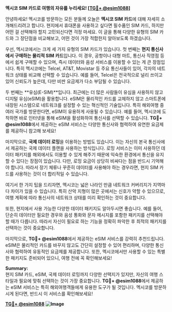 **멕시코 SIM 카드로 여행의 자유를 누리세요! [[TG💪+ @esim1088](https://t.me/s/esim1088)]**

안녕하세요! 멕시코를 방문하는 모든 분들께 오늘은 **멕시코 SIM 카드**에 대해 자세히 소개해드리려고 합니다. 현지에서 휴대폰을 사용하고 싶다면 필수품인 SIM 카드, 하지만 어떤 걸 선택해야 할지 고민되신다면 걱정 마세요. 이 글을 통해 다양한 유형의 SIM 카드와 그 장단점을 비교해보고, 어떤 것이 가장 적합한지 알아보도록 하겠습니다.

우선, 멕시코에서는 크게 세 가지 유형의 SIM 카드가 있습니다. 첫 번째는 **현지 통신사에서 구매하는 물리적 SIM 카드**입니다. 이 경우, 공항이나 대형 마트, 통신사 직영점 등에서 쉽게 구매할 수 있으며, 즉시 데이터와 음성 서비스를 이용할 수 있는 게 큰 장점입니다. 특히 멕시코에는 Telcel, AT&T, Movistar 등 주요 통신사들이 있어, 각자의 네트워크 상태를 비교해 선택할 수 있습니다. 예를 들어, Telcel은 전국적으로 널리 쓰이고 있어 신뢰도가 높은데, 다만 비싼 요금제가 다소 부담될 수 있습니다.

두 번째는 **유심(E-SIM)**입니다. 최근에는 더 많은 사람들이 유심을 사용하지 않고 디지털 유심(eSIM)을 활용합니다. eSIM은 물리적인 카드를 교체하지 않고 스마트폰에 내장된 시스템으로 네트워크를 설정할 수 있는 혁신적인 기술입니다. 특히 해외여행 중 여러 국가를 방문한다면, eSIM이 유용하게 사용될 수 있습니다. 예를 들어, 멕시코에 도착하면 바로 인터넷을 통해 eSIM을 활성화하여 통신사를 선택할 수 있습니다. **TG💪+ @esim1088**에서 제공하는 eSIM 서비스는 다양한 통신사와 협력하여 유연한 요금제를 제공하니 참고해 보세요!

마지막으로, **국제 데이터 로밍**을 이용하는 방법도 있습니다. 이는 자신의 본국 통신사에서 제공하는 국제 데이터 플랜을 사용하는 방식입니다. 로밍 서비스는 이미 사용하던 데이터 패키지를 해외에서도 이용할 수 있게 해주기 때문에 익숙한 환경에서 통신을 유지할 수 있다는 장점이 있습니다. 다만, 로밍 요금이 상당히 비싸다는 점을 반드시 기억해야 합니다. 따라서 장기 체류나 꾸준히 데이터를 사용해야 하는 경우라면, 현지 SIM 카드를 사용하는 것이 더 합리적일 수 있습니다.

여기서 한 가지 팁을 드리자면, 멕시코는 넓은 나라인 만큼 네트워크 커버리지가 지역마다 차이가 있을 수 있습니다. 특히 산악 지형이 많은 곳에서는 신호가 약할 수 있으므로, 여행 계획에 따라 통신사의 네트워크 상태를 미리 확인하는 것이 중요합니다.

또한, 현지에서 사용 가능한 다양한 데이터 패키지도 알아두시면 좋습니다. 예를 들어, 단순히 데이터만 필요한 경우와 음성 통화와 문자 메시지를 포함한 패키지를 선택해야 할 때가 다릅니다. 따라서 자신이 필요로 하는 기능을 정확히 파악한 후 최적의 패키지를 선택하는 것이 중요합니다.

마지막으로, **TG💪+ @esim1088**에서 제공하는 eSIM 서비스를 강력히 추천드립니다. eSIM은 물리적인 카드를 바꾸지 않고도 간단히 설정할 수 있어 편리하며, 다양한 통신사와 협력하여 유동적인 요금제를 제공합니다. 또한, 멕시코에서만 사용할 수 있는 특별한 패키지도 준비되어 있으니, 여행 전에 꼭 확인해보세요!

**Summary:**  
현지 SIM 카드, eSIM, 국제 데이터 로밍까지 다양한 선택지가 있지만, 자신의 여행 스타일과 필요에 맞춰 선택하는 것이 가장 중요합니다. **TG💪+ @esim1088**에서 제공하는 eSIM 서비스는 특히 해외여행객들에게 유용한 도구가 될 것입니다. 멕시코를 방문하시게 된다면, 반드시 이 서비스를 확인해보세요!

**[TG💪+ @esim1088](https://t.me/s/esim1088) ![Image](https://i.postimg.cc/Y0z9fWf4/image.png)**
